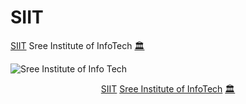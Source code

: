 # SIIT
<a href="https://github.com/hemant467/SIIT"> SIIT</a> Sree Institute of InfoTech <a href="https://www.google.com/search?q=sree+institute+of+infotech&oq=sree+institute+of+infotech&gs_lcrp=EgZjaHJvbWUyBggAEEUYOTIGCAEQRRg90gEJMTMwMTdqMGo3qAIAsAIA&sourceid=chrome&ie=UTF-8&lqi=ChpzcmVlIGluc3RpdHV0ZSBvZiBpbmZvdGVjaEi2q-Tr4rmAgAhaLBAAEAEQAhADGAAYARgCGAMiGnNyZWUgaW5zdGl0dXRlIG9mIGluZm90ZWNokgEQY29ycG9yYXRlX29mZmljZaoBYxABKh4iGnNyZWUgaW5zdGl0dXRlIG9mIGluZm90ZWNoKAAyHxABIhvY5jcmlprYirgj7qnmobTFH1hyHIwaPZepXYAyHhACIhpzcmVlIGluc3RpdHV0ZSBvZiBpbmZvdGVjaA#rlimm=5457013713765963018">🏛️</a>

![Sree Institute of Info Tech](https://github.com/hemant467/SIIT/assets/85243370/38a8ad6a-2423-41bb-8fe1-727a5bdaadc6)

<p align="center"><a href=https://github.com/hemant467/SIIT> SIIT</a> <a href=https://g.co/kgs/jFk6Uew>Sree Institute of InfoTech</a> <a href="https://www.google.com/search?q=sree+institute+of+infotech&oq=sree+institute+of+infotech&gs_lcrp=EgZjaHJvbWUyBggAEEUYOTIGCAEQRRg90gEJMTMwMTdqMGo3qAIAsAIA&sourceid=chrome&ie=UTF-8&lqi=ChpzcmVlIGluc3RpdHV0ZSBvZiBpbmZvdGVjaEi2q-Tr4rmAgAhaLBAAEAEQAhADGAAYARgCGAMiGnNyZWUgaW5zdGl0dXRlIG9mIGluZm90ZWNokgEQY29ycG9yYXRlX29mZmljZaoBYxABKh4iGnNyZWUgaW5zdGl0dXRlIG9mIGluZm90ZWNoKAAyHxABIhvY5jcmlprYirgj7qnmobTFH1hyHIwaPZepXYAyHhACIhpzcmVlIGluc3RpdHV0ZSBvZiBpbmZvdGVjaA#rlimm=5457013713765963018">🏛️</a></p>

